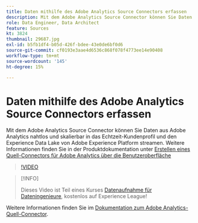 ```yaml
---
title: Daten mithilfe des Adobe Analytics Source Connectors erfassen
description: Mit dem Adobe Analytics Source Connector können Sie Daten aus Adobe Analytics nahtlos und skalierbar in das Echtzeit-Kundenprofil und den Experience Data Lake von Adobe Experience Platform streamen.
role: Data Engineer, Data Architect
feature: Sources
kt: 3824
thumbnail: 29687.jpg
exl-id: b5fb1df4-b05d-426f-bdee-43e0de6bf0d6
source-git-commit: cf0193e3aae4d6536c868f078f4773ee14e90408
workflow-type: tm+mt
source-wordcount: '145'
ht-degree: 15%

---
```


# Daten mithilfe des Adobe Analytics Source Connectors erfassen

Mit dem Adobe Analytics Source Connector können Sie Daten aus Adobe Analytics nahtlos und skalierbar in das Echtzeit-Kundenprofil und den Experience Data Lake von Adobe Experience Platform streamen. Weitere Informationen finden Sie in der Produktdokumentation unter [Erstellen eines Quell-Connectors für Adobe Analytics über die Benutzeroberfläche](https://experienceleague.adobe.com/docs/experience-platform/sources/ui-tutorials/create/adobe-applications/analytics.html?lang=de)

>[!VIDEO](https://video.tv.adobe.com/v/29687?quality=12&learn=on)

>[!INFO]
>
> Dieses Video ist Teil eines Kurses [Datenaufnahme für Dateningenieure](https://experienceleague.adobe.com/?recommended=ExperiencePlatform-D-1-2020.1.dataingestion?lang=de), kostenlos auf Experience League!

Weitere Informationen finden Sie im [Dokumentation zum Adobe Analytics-Quell-Connector](https://experienceleague.adobe.com/docs/experience-platform/sources/ui-tutorials/create/adobe-applications/analytics.html?lang=de).
